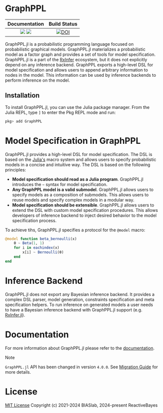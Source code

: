 # GraphPPL

| **Documentation**                                                         | **Build Status**                 |
|:-------------------------------------------------------------------------:|:--------------------------------:|
| [![][docs-stable-img]][docs-stable-url] [![][docs-dev-img]][docs-dev-url] | [![DOI][ci-img]][ci-url]         |

[docs-dev-img]: https://img.shields.io/badge/docs-dev-blue.svg
[docs-dev-url]: https://biaslab.github.io/GraphPPL.jl/dev

[docs-stable-img]: https://img.shields.io/badge/docs-stable-blue.svg
[docs-stable-url]: https://biaslab.github.io/GraphPPL.jl/stable

[ci-img]: https://github.com/biaslab/GraphPPL.jl/actions/workflows/ci.yml/badge.svg?branch=master
[ci-url]: https://github.com/biaslab/GraphPPL.jl/actions

GraphPPL.jl is a probabilistic programming language focused on probabilistic graphical models. GraphPPL.jl materializes a probabilistic model as a factor graph and provides a set of tools for model specification. GraphPPL.jl is a part of the [RxInfer](https://rxinfer.ml) ecosystem, but it does not explicitly depend on any inference backend. GraphPPL exports a high-level DSL for model specification and allows users to append arbitrary information to nodes in the model. This information can be used by inference backends to perform inference on the model.

## Installation

To install GraphPPL.jl, you can use the Julia package manager. From the Julia REPL, type `]` to enter the Pkg REPL mode and run:

```julia
pkg> add GraphPPL
```

# Model Specification in GraphPPL

GraphPPL.jl provides a high-level DSL for model specification. The DSL is based on the [Julia's](https://julialang.org) macro system and allows users to specify probabilistic models in a concise and intuitive way. The DSL is based on the following principles:

- **Model specification should read as a Julia program**. GraphPPL.jl introduces the `~` syntax for model specification. 
- **Any GraphPPL model is a valid submodel**. GraphPPL.jl allows users to specify models as a composition of submodels. This allows users to reuse models and specify complex models in a modular way.
- **Model specification should be extensible**. GraphPPL.jl allows users to extend the DSL with custom model specification procedures. This allows developers of inference backend to inject desired behavior to the model specification process.

To achieve tihs, GraphPPL.jl specifies a protocol for the `@model` macro:
```julia
@model function beta_bernoulli(x)
    θ ~ Beta(1, 1)
    for i in eachindex(x)
        x[i] ~ Bernoulli(θ)
    end
end
```

# Inference Backend

GraphPPL.jl does not export any Bayesian inference backend. It provides a complex DSL parser, model generation, constraints specification and meta specification helpers. To run inference on 
generated models a user needs to have a Bayesian inference backend with GraphPPL.jl support (e.g. [RxInfer.jl](https://rxinfer.ml)). 

# Documentation

For more information about GraphPPL.jl please refer to the [documentation](https://biaslab.github.io/GraphPPL.jl/stable).

> [!NOTE]
> `GraphPPL.jl` API has been changed in version `4.0.0`. See [Migration Guide](https://reactivebayes.github.io/GraphPPL.jl/stable/) for more details.

# License

[MIT License](LICENSE) Copyright (c) 2021-2024 BIASlab, 2024-present ReactiveBayes

